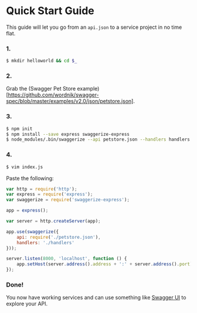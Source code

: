 # Quick Start Guide

This guide will let you go from an `api.json` to a service project in no time flat.

### 1.

```bash
$ mkdir helloworld && cd $_
```

### 2.

Grab the (Swagger Pet Store example)[https://github.com/wordnik/swagger-spec/blob/master/examples/v2.0/json/petstore.json].

### 3.

```bash
$ npm init
$ npm install --save express swaggerize-express
$ node_modules/.bin/swaggerize --api petstore.json --handlers handlers --models models --tests tests
```

### 4.

```bash
$ vim index.js
```

Paste the following:

```javascript
var http = require('http');
var express = require('express');
var swaggerize = require('swaggerize-express');

app = express();

var server = http.createServer(app);

app.use(swaggerize({
    api: require('./petstore.json'),
    handlers: './handlers'
}));

server.listen(8000, 'localhost', function () {
    app.setHost(server.address().address + ':' + server.address().port);
});
```

### Done!

You now have working services and can use something like [Swagger UI](https://github.com/wordnik/swagger-ui) to explore your API.

